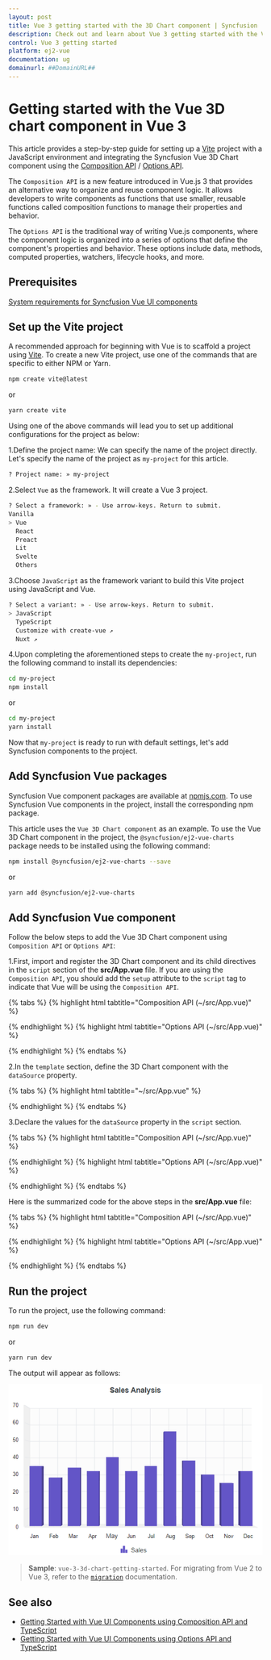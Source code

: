 ```yaml
---
layout: post
title: Vue 3 getting started with the 3D Chart component | Syncfusion
description: Check out and learn about Vue 3 getting started with the Vue 3D Chart component of Syncfusion Essential JS 2 and more details.
control: Vue 3 getting started
platform: ej2-vue
documentation: ug
domainurl: ##DomainURL##
---
```


# Getting started with the Vue 3D chart component in Vue 3

This article provides a step-by-step guide for setting up a [Vite](https://vitejs.dev/) project with a JavaScript environment and integrating the Syncfusion Vue 3D Chart component using the [Composition API](https://vuejs.org/guide/introduction.html#composition-api) / [Options API](https://vuejs.org/guide/introduction.html#options-api).

The `Composition API` is a new feature introduced in Vue.js 3 that provides an alternative way to organize and reuse component logic. It allows developers to write components as functions that use smaller, reusable functions called composition functions to manage their properties and behavior.

The `Options API` is the traditional way of writing Vue.js components, where the component logic is organized into a series of options that define the component's properties and behavior. These options include data, methods, computed properties, watchers, lifecycle hooks, and more.

## Prerequisites

[System requirements for Syncfusion Vue UI components](https://ej2.syncfusion.com/vue/documentation/system-requirements/)

## Set up the Vite project

A recommended approach for beginning with Vue is to scaffold a project using [Vite](https://vitejs.dev/). To create a new Vite project, use one of the commands that are specific to either NPM or Yarn.

```bash
npm create vite@latest
```

or

```bash
yarn create vite
```

Using one of the above commands will lead you to set up additional configurations for the project as below:

1.Define the project name: We can specify the name of the project directly. Let's specify the name of the project as `my-project` for this article.

```bash
? Project name: » my-project
```

2.Select `Vue` as the framework. It will create a Vue 3 project.

```bash
? Select a framework: » - Use arrow-keys. Return to submit.
Vanilla
> Vue
  React
  Preact
  Lit
  Svelte
  Others
```

3.Choose `JavaScript` as the framework variant to build this Vite project using JavaScript and Vue.

```bash
? Select a variant: » - Use arrow-keys. Return to submit.
> JavaScript
  TypeScript
  Customize with create-vue ↗
  Nuxt ↗
```

4.Upon completing the aforementioned steps to create the `my-project`, run the following command to install its dependencies:

```bash
cd my-project
npm install
```

or

```bash
cd my-project
yarn install
```

Now that `my-project` is ready to run with default settings, let's add Syncfusion components to the project.

## Add Syncfusion Vue packages

Syncfusion Vue component packages are available at [npmjs.com](https://www.npmjs.com/search?q=ej2-vue). To use Syncfusion Vue components in the project, install the corresponding npm package.

This article uses the `Vue 3D Chart component` as an example. To use the Vue 3D Chart component in the project, the `@syncfusion/ej2-vue-charts` package needs to be installed using the following command:

```bash
npm install @syncfusion/ej2-vue-charts --save
```

or

```bash
yarn add @syncfusion/ej2-vue-charts
```

## Add Syncfusion Vue component

Follow the below steps to add the Vue 3D Chart component using `Composition API` or `Options API`:

1.First, import and register the 3D Chart component and its child directives in the `script` section of the **src/App.vue** file. If you are using the `Composition API`, you should add the `setup` attribute to the `script` tag to indicate that Vue will be using the `Composition API`.

{% tabs %}
{% highlight html tabtitle="Composition API (~/src/App.vue)" %}

<script setup>
import { Chart3DComponent as EjsChart3d, Chart3DSeriesCollectionDirective as EChart3dSeriesCollection, Chart3DSeriesDirective as EChart3dSeries, ColumnSeries3D, Legend3D, Category3D } from "@syncfusion/ej2-vue-charts";
</script>

{% endhighlight %}
{% highlight html tabtitle="Options API (~/src/App.vue)" %}

<script>
import { Chart3DComponent, Chart3DSeriesCollectionDirective, Chart3DSeriesDirective, ColumnSeries3D, Legend3D, Category3D } from '@syncfusion/ej2-vue-charts';
//Component registration
export default {
  name: "App",
  components: {
    'ejs-chart3d' : Chart3DComponent,
    'e-chart3d-series-collection' : Chart3DSeriesCollectionDirective,
    'e-chart3d-series' : Chart3DSeriesDirective
  }
}
</script>

{% endhighlight %}
{% endtabs %}

2.In the `template` section, define the 3D Chart component with the `dataSource` property.

{% tabs %}
{% highlight html tabtitle="~/src/App.vue" %}

<template>
    <ejs-chart3d id="container" :title='title' :primaryXAxis='primaryXAxis'>
        <e-chart3d-series-collection>
            <e-chart3d-series :dataSource='seriesData' type='Column' xName='month' yName='sales' name='Sales'> 
            </e-chart3d-series>
        </e-chart3d-series-collection>
    </ejs-chart3d>
</template>

{% endhighlight %}
{% endtabs %}

3.Declare the values for the `dataSource` property in the `script` section.

{% tabs %}
{% highlight html tabtitle="Composition API (~/src/App.vue)" %}

<script setup>
const seriesData = [
    { month: 'Jan', sales: 35 }, { month: 'Feb', sales: 28 },
    { month: 'Mar', sales: 34 }, { month: 'Apr', sales: 32 },
    { month: 'May', sales: 40 }, { month: 'Jun', sales: 32 },
    { month: 'Jul', sales: 35 }, { month: 'Aug', sales: 55 },
    { month: 'Sep', sales: 38 }, { month: 'Oct', sales: 30 },
    { month: 'Nov', sales: 25 }, { month: 'Dec', sales: 32 }
];
</script>

{% endhighlight %}
{% highlight html tabtitle="Options API (~/src/App.vue)" %}

<script>
data() {
  return {
    seriesData: [
        { month: 'Jan', sales: 35 }, { month: 'Feb', sales: 28 },
        { month: 'Mar', sales: 34 }, { month: 'Apr', sales: 32 },
        { month: 'May', sales: 40 }, { month: 'Jun', sales: 32 },
        { month: 'Jul', sales: 35 }, { month: 'Aug', sales: 55 },
        { month: 'Sep', sales: 38 }, { month: 'Oct', sales: 30 },
        { month: 'Nov', sales: 25 }, { month: 'Dec', sales: 32 }
    ]
  };
}
</script>

{% endhighlight %}
{% endtabs %}

Here is the summarized code for the above steps in the **src/App.vue** file:

{% tabs %}
{% highlight html tabtitle="Composition API (~/src/App.vue)" %}

<template>
    <ejs-chart3d id="container" :title='title' :primaryXAxis='primaryXAxis'>
        <e-chart3d-series-collection>
            <e-chart3d-series :dataSource='seriesData' type='Column' xName='month' yName='sales' name='Sales'> 
            </e-chart3d-series>
        </e-chart3d-series-collection>
    </ejs-chart3d>
</template>

<script setup>
import { provide } from 'vue';
import { Chart3DComponent as EjsChart3d, Chart3DSeriesCollectionDirective as EChart3dSeriesCollection, Chart3DSeriesDirective as EChart3dSeries, ColumnSeries3D, Category3D, Legend3D } from "@syncfusion/ej2-vue-charts";

const seriesData = [
    { month: 'Jan', sales: 35 }, { month: 'Feb', sales: 28 },
    { month: 'Mar', sales: 34 }, { month: 'Apr', sales: 32 },
    { month: 'May', sales: 40 }, { month: 'Jun', sales: 32 },
    { month: 'Jul', sales: 35 }, { month: 'Aug', sales: 55 },
    { month: 'Sep', sales: 38 }, { month: 'Oct', sales: 30 },
    { month: 'Nov', sales: 25 }, { month: 'Dec', sales: 32 }
];
const title = 'Sales Analysis';
const primaryXAxis = {valueType: 'Category'};
const chart3d = [ColumnSeries3D, Category3D, Legend3D];
provide('chart3d', chart3d);
</script>

{% endhighlight %}
{% highlight html tabtitle="Options API (~/src/App.vue)" %}

<template>
    <ejs-chart3d id="container" :title='title' :primaryXAxis='primaryXAxis'>
        <e-chart3d-series-collection>
            <e-chart3d-series :dataSource='seriesData' type='Column' xName='month' yName='sales' name='Sales'> 
            </e-chart3d-series>
        </e-chart3d-series-collection>
    </ejs-chart3d>
</template>

<script>
import { Chart3DComponent, Chart3DSeriesCollectionDirective, Chart3DSeriesDirective, ColumnSeries3D, Category3D, Legend3D } from "@syncfusion/ej2-vue-charts";

export default {
    name: "App",
    components: {
        'ejs-chart3d' : Chart3DComponent,
        'e-chart3d-series-collection' : Chart3DSeriesCollectionDirective,
        'e-chart3d-series' : Chart3DSeriesDirective
    },
    data() {
        return {
          primaryXAxis: {
            valueType: 'Category'
          },
          title: 'Sales Analysis',
          seriesData: [
            { month: 'Jan', sales: 35 }, { month: 'Feb', sales: 28 },
            { month: 'Mar', sales: 34 }, { month: 'Apr', sales: 32 },
            { month: 'May', sales: 40 }, { month: 'Jun', sales: 32 },
            { month: 'Jul', sales: 35 }, { month: 'Aug', sales: 55 },
            { month: 'Sep', sales: 38 }, { month: 'Oct', sales: 30 },
            { month: 'Nov', sales: 25 }, { month: 'Dec', sales: 32 }
          ]
        };
    },
    provide: {
        chart3d: [ ColumnSeries3D, Category3D, Legend3D ]
    },
};
</script>

{% endhighlight %}
{% endtabs %}

## Run the project

To run the project, use the following command:

```bash
npm run dev
```

or

```bash
yarn run dev
```

The output will appear as follows:

![vue3-3d-chart-demo](./images/vue3-3d-chart-demo.png)

> **Sample**: `vue-3-3d-chart-getting-started`.
For migrating from Vue 2 to Vue 3, refer to the [`migration`](https://ej2.syncfusion.com/vue/documentation/getting-started/vue3-tutorial/#migration-from-vue-2-to-vue-3) documentation.

## See also

* [Getting Started with Vue UI Components using Composition API and TypeScript](../getting-started/vue-3-ts-composition.md)
* [Getting Started with Vue UI Components using Options API and TypeScript](../getting-started/vue-3-ts-options.md)